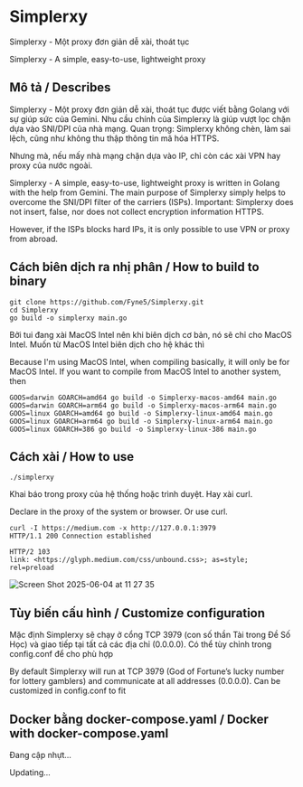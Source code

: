 # Simplerxy
Simplerxy - Một proxy đơn giản dễ xài, thoát tục

Simplerxy - A simple, easy-to-use, lightweight proxy

## Mô tả / Describes
Simplerxy - Một proxy đơn giản dễ xài, thoát tục được viết bằng Golang với sự giúp sức của Gemini. Nhu cầu chính của Simplerxy là giúp vượt lọc chặn dựa vào SNI/DPI của nhà mạng. Quan trọng: Simplerxy không chèn, làm sai lệch, cũng như không thu thập thông tin mã hóa HTTPS.

Nhưng mà, nếu mấy nhà mạng chặn dựa vào IP, chỉ còn các xài VPN hay proxy của nước ngoài.

Simplerxy - A simple, easy-to-use, lightweight proxy is written in Golang with the help from Gemini. The main purpose of Simplerxy simply helps to overcome the SNI/DPI filter of the carriers (ISPs). Important: Simplerxy does not insert, false, nor does not collect encryption information HTTPS.

However, if the ISPs blocks hard IPs, it is only possible to use VPN or proxy from abroad.

## Cách biên dịch ra nhị phân / How to build to binary
```
git clone https://github.com/Fyne5/Simplerxy.git
cd Simplerxy
go build -o simplerxy main.go
```
Bởi tui đang xài MacOS Intel nên khi biên dịch cơ bản, nó sẽ chỉ cho MacOS Intel. Muốn từ MacOS Intel biên dịch cho hệ khác thì

Because I'm using MacOS Intel, when compiling basically, it will only be for MacOS Intel. If you want to compile from MacOS Intel to another system, then
```
GOOS=darwin GOARCH=amd64 go build -o Simplerxy-macos-amd64 main.go
GOOS=darwin GOARCH=arm64 go build -o Simplerxy-macos-arm64 main.go
GOOS=linux GOARCH=amd64 go build -o Simplerxy-linux-amd64 main.go
GOOS=linux GOARCH=arm64 go build -o Simplerxy-linux-arm64 main.go
GOOS=linux GOARCH=386 go build -o Simplerxy-linux-386 main.go
```

## Cách xài / How to use
```
./simplerxy
```

Khai báo trong proxy của hệ thống hoặc trình duyệt. Hay xài curl.

Declare in the proxy of the system or browser. Or use curl.

```
curl -I https://medium.com -x http://127.0.0.1:3979
HTTP/1.1 200 Connection established

HTTP/2 103
link: <https://glyph.medium.com/css/unbound.css>; as=style; rel=preload
```
![Screen Shot 2025-06-04 at 11 27 35](https://github.com/user-attachments/assets/add4af1b-b60c-4008-ad82-21c36f91a4b8)

## Tùy biến cấu hình / Customize configuration
Mặc định Simplerxy sẽ chạy ở cổng TCP 3979 (con số thần Tài trong Đề Số Học) và giao tiếp tại tất cả các địa chỉ (0.0.0.0). Có thể tùy chỉnh trong config.conf để cho phù hợp

By default Simplerxy will run at TCP 3979 (God of Fortune’s lucky number for lottery gamblers) and communicate at all addresses (0.0.0.0). Can be customized in config.conf to fit

## Docker bằng docker-compose.yaml / Docker with docker-compose.yaml
Đang cập nhựt...

Updating...
